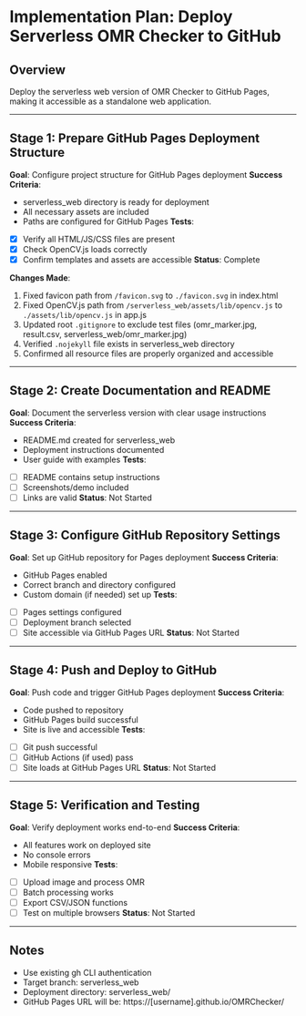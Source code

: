 # Implementation Plan: Deploy Serverless OMR Checker to GitHub

## Overview
Deploy the serverless web version of OMR Checker to GitHub Pages, making it accessible as a standalone web application.

---

## Stage 1: Prepare GitHub Pages Deployment Structure
**Goal**: Configure project structure for GitHub Pages deployment
**Success Criteria**:
- serverless_web directory is ready for deployment
- All necessary assets are included
- Paths are configured for GitHub Pages
**Tests**:
- [x] Verify all HTML/JS/CSS files are present
- [x] Check OpenCV.js loads correctly
- [x] Confirm templates and assets are accessible
**Status**: Complete

**Changes Made**:
1. Fixed favicon path from `/favicon.svg` to `./favicon.svg` in index.html
2. Fixed OpenCV.js path from `/serverless_web/assets/lib/opencv.js` to `./assets/lib/opencv.js` in app.js
3. Updated root `.gitignore` to exclude test files (omr_marker.jpg, result.csv, serverless_web/omr_marker.jpg)
4. Verified `.nojekyll` file exists in serverless_web directory
5. Confirmed all resource files are properly organized and accessible

---

## Stage 2: Create Documentation and README
**Goal**: Document the serverless version with clear usage instructions
**Success Criteria**:
- README.md created for serverless_web
- Deployment instructions documented
- User guide with examples
**Tests**:
- [ ] README contains setup instructions
- [ ] Screenshots/demo included
- [ ] Links are valid
**Status**: Not Started

---

## Stage 3: Configure GitHub Repository Settings
**Goal**: Set up GitHub repository for Pages deployment
**Success Criteria**:
- GitHub Pages enabled
- Correct branch and directory configured
- Custom domain (if needed) set up
**Tests**:
- [ ] Pages settings configured
- [ ] Deployment branch selected
- [ ] Site accessible via GitHub Pages URL
**Status**: Not Started

---

## Stage 4: Push and Deploy to GitHub
**Goal**: Push code and trigger GitHub Pages deployment
**Success Criteria**:
- Code pushed to repository
- GitHub Pages build successful
- Site is live and accessible
**Tests**:
- [ ] Git push successful
- [ ] GitHub Actions (if used) pass
- [ ] Site loads at GitHub Pages URL
**Status**: Not Started

---

## Stage 5: Verification and Testing
**Goal**: Verify deployment works end-to-end
**Success Criteria**:
- All features work on deployed site
- No console errors
- Mobile responsive
**Tests**:
- [ ] Upload image and process OMR
- [ ] Batch processing works
- [ ] Export CSV/JSON functions
- [ ] Test on multiple browsers
**Status**: Not Started

---

## Notes
- Use existing gh CLI authentication
- Target branch: serverless_web
- Deployment directory: serverless_web/
- GitHub Pages URL will be: https://[username].github.io/OMRChecker/
